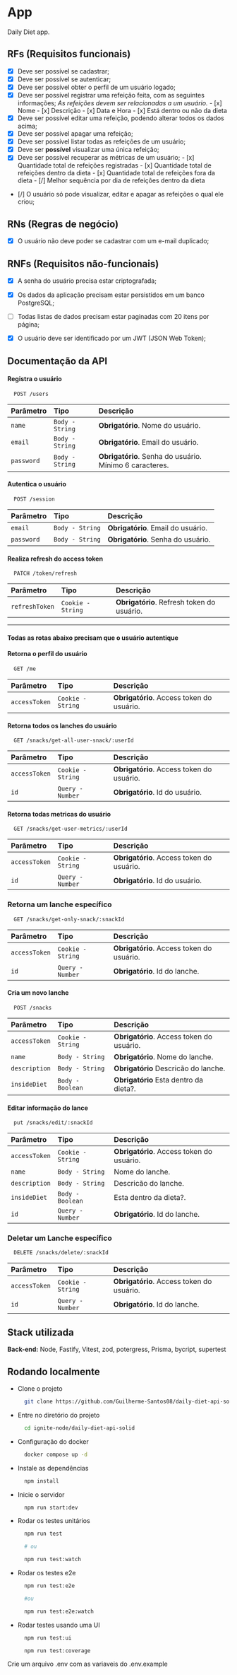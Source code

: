 # App

Daily Diet app.

## RFs (Requisitos funcionais)
- [x] Deve ser possível se cadastrar;
- [x] Deve ser possível se autenticar;
- [x] Deve ser possível obter o perfil de um usuário logado;
- [x] Deve ser possível registrar uma refeição feita, com as seguintes informações;
      *As refeições devem ser relacionadas a um usuário.*
      - [x] Nome
      - [x] Descrição
      - [x] Data e Hora
      - [x] Está dentro ou não da dieta
- [x] Deve ser possível editar uma refeição, podendo alterar todos os dados acima;
- [x] Deve ser possível apagar uma refeição;
- [x] Deve ser possível listar todas as refeições de um usuário;
- [x] Deve ser **possível** visualizar uma única refeição;
- [x] Deve ser possível recuperar as métricas de um usuário;
      - [x] Quantidade total de refeições registradas
      - [x] Quantidade total de refeições dentro da dieta
      - [x] Quantidade total de refeições fora da dieta
      - [/] Melhor sequência por dia de refeições dentro da dieta
- [/] O usuário só pode visualizar, editar e apagar as refeições o qual ele criou;

## RNs (Regras de negócio)

- [x] O usuário não deve poder se cadastrar com um e-mail duplicado;

## RNFs (Requisitos não-funcionais)
- [x] A senha do usuário precisa estar criptografada;
- [x] Os dados da aplicação precisam estar persistidos em um banco PostgreSQL;
- [ ] Todas listas de dados precisam estar paginadas com 20 itens por página;
- [x] O usuário deve ser identificado por um JWT (JSON Web Token);


## Documentação da API

#### Registra o usuário

```http
  POST /users
```

| Parâmetro   | Tipo       | Descrição                           |
| :---------- | :--------- | :---------------------------------- |
| `name` | `Body - String` | **Obrigatório**. Nome do usuário. |
| `email` | `Body - String` | **Obrigatório**. Email do usuário. |
| `password` | `Body - String` | **Obrigatório**. Senha do usuário. Mínimo 6 caracteres. |

#### Autentica o usuário

```http
  POST /session
```

| Parâmetro   | Tipo       | Descrição                           |
| :---------- | :--------- | :---------------------------------- |
| `email` | `Body - String` | **Obrigatório**. Email do usuário. |
| `password` | `Body - String` | **Obrigatório**. Senha do usuário. |

#### Realiza refresh do access token

```http
  PATCH /token/refresh
```

| Parâmetro   | Tipo       | Descrição                           |
| :---------- | :--------- | :---------------------------------- |
| `refreshToken` | `Cookie - String` | **Obrigatório**. Refresh token do usuário. |

---

#### Todas as rotas abaixo precisam que o usuário autentique

#### Retorna o perfil do usuário

```http
  GET /me
```

| Parâmetro   | Tipo       | Descrição                           |
| :---------- | :--------- | :---------------------------------- |
| `accessToken` | `Cookie - String` | **Obrigatório**. Access token do usuário. |

#### Retorna todos os lanches do usuário

```http
  GET /snacks/get-all-user-snack/:userId
```

| Parâmetro   | Tipo       | Descrição                           |
| :---------- | :--------- | :---------------------------------- |
| `accessToken` | `Cookie - String` | **Obrigatório**. Access token do usuário. |
| `id` | `Query - Number` | **Obrigatório**. Id do usuário. |


#### Retorna todas metricas do usuário

```http
  GET /snacks/get-user-metrics/:userId
```

| Parâmetro   | Tipo       | Descrição                           |
| :---------- | :--------- | :---------------------------------- |
| `accessToken` | `Cookie - String` | **Obrigatório**. Access token do usuário. |
| `id` | `Query - Number` | **Obrigatório**. Id do usuário. |

### Retorna um lanche específico

```http
  GET /snacks/get-only-snack/:snackId
```

| Parâmetro   | Tipo       | Descrição                           |
| :---------- | :--------- | :---------------------------------- |
| `accessToken` | `Cookie - String` | **Obrigatório**. Access token do usuário. |
| `id` | `Query - Number` | **Obrigatório**. Id do lanche. |

#### Cria um novo lanche

```http
  POST /snacks
```

| Parâmetro   | Tipo       | Descrição                           |
| :---------- | :--------- | :---------------------------------- |
| `accessToken` | `Cookie - String` | **Obrigatório**. Access token do usuário. |
| `name` | `Body - String` | **Obrigatório**. Nome do lanche. |
| `description` | `Body - String` | **Obrigatório** Descricão do lanche. |
| `insideDiet` | `Body - Boolean` | **Obrigatório** Esta dentro da dieta?. |

#### Editar informação do lance

```http
  put /snacks/edit/:snackId
```

| Parâmetro   | Tipo       | Descrição                           |
| :---------- | :--------- | :---------------------------------- |
| `accessToken` | `Cookie - String` | **Obrigatório**. Access token do usuário. |
| `name` | `Body - String` | Nome do lanche. |
| `description` | `Body - String` | Descricão do lanche. |
| `insideDiet` | `Body - Boolean` | Esta dentro da dieta?. |
| `id` | `Query - Number` | **Obrigatório**. Id do lanche. |

### Deletar um Lanche específico

```http
  DELETE /snacks/delete/:snackId
```

| Parâmetro   | Tipo       | Descrição                           |
| :---------- | :--------- | :---------------------------------- |
| `accessToken` | `Cookie - String` | **Obrigatório**. Access token do usuário. |
| `id` | `Query - Number` | **Obrigatório**. Id do lanche. |

## Stack utilizada

**Back-end:** Node, Fastify, Vitest, zod, potergress, Prisma, bycript, supertest


## Rodando localmente

- Clone o projeto

  ```sh
    git clone https://github.com/Guilherme-Santos08/daily-diet-api-solid.git
  ```

- Entre no diretório do projeto

  ```sh
    cd ignite-node/daily-diet-api-solid
  ```

- Configuração do docker

  ```sh
    docker compose up -d
  ```

- Instale as dependências

  ```sh
    npm install
  ```

- Inicie o servidor

  ```sh
    npm run start:dev
  ```

- Rodar os testes unitários

  ```sh
    npm run test

    # ou

    npm run test:watch
  ```

- Rodar os testes e2e

  ```sh
    npm run test:e2e

    #ou 

    npm run test:e2e:watch
  ```

- Rodar testes usando uma UI

  ```sh
    npm run test:ui
  ```

  ```bash
    npm run test:coverage
  ```

Crie um arquivo .env com as variaveis do .env.example
